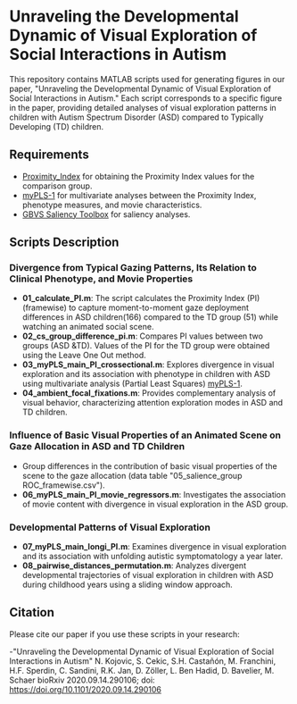 # Unraveling the Developmental Dynamic of Visual Exploration of Social Interactions in Autism
This repository contains MATLAB scripts used for generating figures in our paper, "Unraveling the Developmental Dynamic of Visual Exploration of Social Interactions in Autism." Each script corresponds to a specific figure in the paper, providing detailed analyses of visual exploration patterns in children with Autism Spectrum Disorder (ASD) compared to Typically Developing (TD) children.

## Requirements

- [Proximity_Index](https://github.com/nadakojovic/Proximity_Index) for obtaining the Proximity Index values for the comparison group.
- [myPLS-1](https://github.com/valkebets/myPLS-1) for multivariate analyses between the Proximity Index, phenotype measures, and movie characteristics.
- [GBVS Saliency Toolbox](http://www.animaclock.com/harel/share/gbvs.php) for saliency analyses.

## Scripts Description

### Divergence from Typical Gazing Patterns, Its Relation to Clinical Phenotype, and Movie Properties
- **01_calculate_PI.m**: The script calculates the Proximity Index (PI) (framewise) to capture moment-to-moment gaze deployment differences in ASD children(166) compared to the TD group (51) while watching an animated social scene.
- **02_cs_group_difference_pi.m**: Compares PI values between two groups (ASD &TD). Values of the PI for the TD group were obtained using the Leave One Out method. 
- **03_myPLS_main_PI_crossectional.m**: Explores divergence in visual exploration and its association with phenotype in children with ASD using multivariate analysis (Partial Least Squares) [myPLS-1](https://github.com/valkebets/myPLS-1).
- **04_ambient_focal_fixations.m**: Provides complementary analysis of visual behavior, characterizing attention exploration modes in ASD and TD children.

### Influence of Basic Visual Properties of an Animated Scene on Gaze Allocation in ASD and TD Children
- Group differences in the contribution of basic visual properties of the scene to the gaze allocation (data table "05_salience_group ROC_framewise.csv"). 
- **06_myPLS_main_PI_movie_regressors.m**: Investigates the association of movie content with divergence in visual exploration in the ASD group.

### Developmental Patterns of Visual Exploration

- **07_myPLS_main_longi_PI.m**: Examines divergence in visual exploration and its association with unfolding autistic symptomatology a year later.
- **08_pairwise_distances_permutation.m**: Analyzes divergent developmental trajectories of visual exploration in children with ASD during childhood years using a sliding window approach.

## Citation

Please cite our paper if you use these scripts in your research:

-"Unraveling the Developmental Dynamic of Visual Exploration of Social Interactions in Autism"
 N. Kojovic, S. Cekic, S.H. Castañón, M. Franchini, H.F. Sperdin, C. Sandini,
 R.K. Jan, D. Zöller, L. Ben Hadid, D. Bavelier, M. Schaer
 bioRxiv 2020.09.14.290106; doi: https://doi.org/10.1101/2020.09.14.290106


